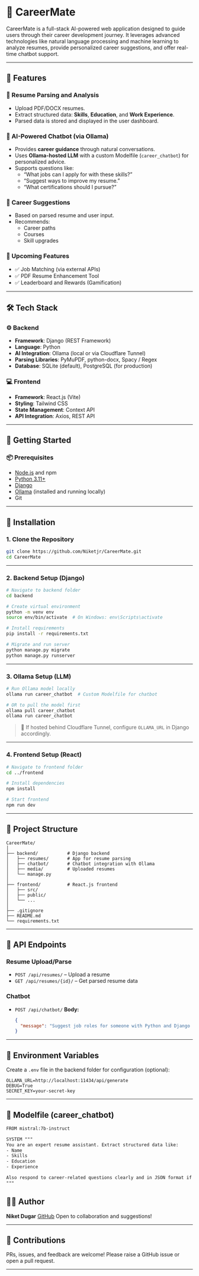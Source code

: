 # 💼 CareerMate

CareerMate is a full-stack AI-powered web application designed to guide users through their career development journey. It leverages advanced technologies like natural language processing and machine learning to analyze resumes, provide personalized career suggestions, and offer real-time chatbot support.

---

## 🌟 Features

### 📄 Resume Parsing and Analysis
- Upload PDF/DOCX resumes.
- Extract structured data: **Skills**, **Education**, and **Work Experience**.
- Parsed data is stored and displayed in the user dashboard.

### 🤖 AI-Powered Chatbot (via Ollama)
- Provides **career guidance** through natural conversations.
- Uses **Ollama-hosted LLM** with a custom Modelfile (`career_chatbot`) for personalized advice.
- Supports questions like:
  - “What jobs can I apply for with these skills?”
  - “Suggest ways to improve my resume.”
  - “What certifications should I pursue?”

### 📌 Career Suggestions
- Based on parsed resume and user input.
- Recommends:
  - Career paths
  - Courses
  - Skill upgrades

### 📡 Upcoming Features
- ✅ Job Matching (via external APIs)
- ✅ PDF Resume Enhancement Tool
- ✅ Leaderboard and Rewards (Gamification)

---

## 🛠 Tech Stack

### ⚙ Backend
- **Framework**: Django (REST Framework)
- **Language**: Python
- **AI Integration**: Ollama (local or via Cloudflare Tunnel)
- **Parsing Libraries**: PyMuPDF, python-docx, Spacy / Regex
- **Database**: SQLite (default), PostgreSQL (for production)

### 💻 Frontend
- **Framework**: React.js (Vite)
- **Styling**: Tailwind CSS
- **State Management**: Context API
- **API Integration**: Axios, REST API

---

## 🧪 Getting Started

### 📦 Prerequisites
- [Node.js](https://nodejs.org/) and npm
- [Python 3.11+](https://www.python.org/)
- [Django](https://www.djangoproject.com/)
- [Ollama](https://ollama.com/) (installed and running locally)
- Git

---

## 🚀 Installation

### 1. Clone the Repository

```bash
git clone https://github.com/Niketjr/CareerMate.git
cd CareerMate
````

---

### 2. Backend Setup (Django)

```bash
# Navigate to backend folder
cd backend

# Create virtual environment
python -m venv env
source env/bin/activate  # On Windows: env\Scripts\activate

# Install requirements
pip install -r requirements.txt

# Migrate and run server
python manage.py migrate
python manage.py runserver
```

---

### 3. Ollama Setup (LLM)

```bash
# Run Ollama model locally
ollama run career_chatbot  # Custom Modelfile for chatbot

# OR to pull the model first
ollama pull career_chatbot
ollama run career_chatbot
```

> 📌 If hosted behind Cloudflare Tunnel, configure `OLLAMA_URL` in Django accordingly.

---

### 4. Frontend Setup (React)

```bash
# Navigate to frontend folder
cd ../frontend

# Install dependencies
npm install

# Start frontend
npm run dev
```

---

## 📂 Project Structure

```
CareerMate/
│
├── backend/           # Django backend
│   ├── resumes/       # App for resume parsing
│   ├── chatbot/       # Chatbot integration with Ollama
│   ├── media/         # Uploaded resumes
│   └── manage.py
│
├── frontend/          # React.js frontend
│   ├── src/
│   ├── public/
│   └── ...
│
├── .gitignore
├── README.md
└── requirements.txt
```

---

## 📡 API Endpoints

### Resume Upload/Parse

* `POST /api/resumes/` – Upload a resume
* `GET /api/resumes/{id}/` – Get parsed resume data

### Chatbot

* `POST /api/chatbot/`
  **Body:**

  ```json
  {
    "message": "Suggest job roles for someone with Python and Django experience"
  }
  ```

---

## 🔐 Environment Variables

Create a `.env` file in the backend folder for configuration (optional):

```env
OLLAMA_URL=http://localhost:11434/api/generate
DEBUG=True
SECRET_KEY=your-secret-key
```

---

## 🧠 Modelfile (career\_chatbot)

```txt
FROM mistral:7b-instruct

SYSTEM """
You are an expert resume assistant. Extract structured data like:
- Name
- Skills
- Education
- Experience

Also respond to career-related questions clearly and in JSON format if extraction is requested.
"""
```


## 🙋‍♂️ Author

**Niket Dugar**
[GitHub](https://github.com/Niketjr)
Open to collaboration and suggestions!

---

## 📣 Contributions

PRs, issues, and feedback are welcome!
Please raise a GitHub issue or open a pull request.

---

```

